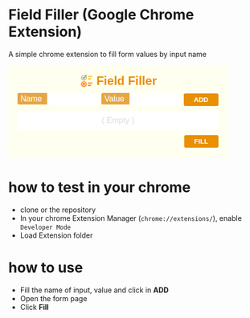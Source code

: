 # Field Filler (Google Chrome Extension)
A simple chrome extension to fill form values by input name

![screenshot](assets/images/screenshot.png)


# how to test in your chrome
* clone or the repository
* In your chrome Extension Manager (`chrome://extensions/`), enable `Developer Mode`
* Load Extension folder

# how to use
* Fill the name of input,  value and click in **ADD**
* Open the form page
* Click **Fill**
